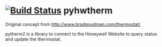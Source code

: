 [![Build Status](https://travis-ci.org/texnofobix/pyhwtherm.svg?branch=master)](https://travis-ci.org/texnofobix/pyhwtherm)
pyhwtherm
=========

Original concept from http://www.bradgoodman.com/thermostat/

pytherm2 is a library to connect to the Honeywell Website to query status and update the thermostat.
